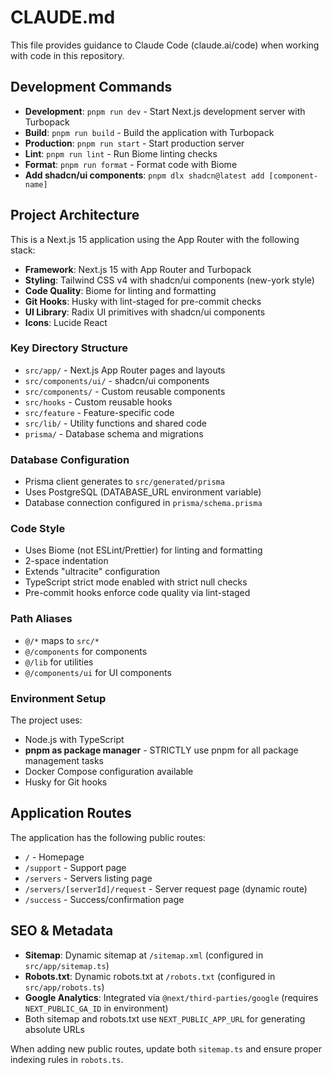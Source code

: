 # CLAUDE.md

This file provides guidance to Claude Code (claude.ai/code) when working with code in this repository.

## Development Commands

- **Development**: `pnpm run dev` - Start Next.js development server with Turbopack
- **Build**: `pnpm run build` - Build the application with Turbopack
- **Production**: `pnpm run start` - Start production server
- **Lint**: `pnpm run lint` - Run Biome linting checks
- **Format**: `pnpm run format` - Format code with Biome
- **Add shadcn/ui components**: `pnpm dlx shadcn@latest add [component-name]`

## Project Architecture

This is a Next.js 15 application using the App Router with the following stack:

- **Framework**: Next.js 15 with App Router and Turbopack
- **Styling**: Tailwind CSS v4 with shadcn/ui components (new-york style)
- **Code Quality**: Biome for linting and formatting
- **Git Hooks**: Husky with lint-staged for pre-commit checks
- **UI Library**: Radix UI primitives with shadcn/ui components
- **Icons**: Lucide React

### Key Directory Structure

- `src/app/` - Next.js App Router pages and layouts
- `src/components/ui/` - shadcn/ui components
- `src/components/` - Custom reusable components
- `src/hooks` - Custom reusable hooks
- `src/feature` - Feature-specific code
- `src/lib/` - Utility functions and shared code
- `prisma/` - Database schema and migrations

### Database Configuration

- Prisma client generates to `src/generated/prisma`
- Uses PostgreSQL (DATABASE_URL environment variable)
- Database connection configured in `prisma/schema.prisma`

### Code Style

- Uses Biome (not ESLint/Prettier) for linting and formatting
- 2-space indentation
- Extends "ultracite" configuration
- TypeScript strict mode enabled with strict null checks
- Pre-commit hooks enforce code quality via lint-staged

### Path Aliases

- `@/*` maps to `src/*`
- `@/components` for components
- `@/lib` for utilities
- `@/components/ui` for UI components

### Environment Setup

The project uses:

- Node.js with TypeScript
- **pnpm as package manager** - STRICTLY use pnpm for all package management tasks
- Docker Compose configuration available
- Husky for Git hooks

## Application Routes

The application has the following public routes:

- `/` - Homepage
- `/support` - Support page
- `/servers` - Servers listing page
- `/servers/[serverId]/request` - Server request page (dynamic route)
- `/success` - Success/confirmation page

## SEO & Metadata

- **Sitemap**: Dynamic sitemap at `/sitemap.xml` (configured in `src/app/sitemap.ts`)
- **Robots.txt**: Dynamic robots.txt at `/robots.txt` (configured in `src/app/robots.ts`)
- **Google Analytics**: Integrated via `@next/third-parties/google` (requires `NEXT_PUBLIC_GA_ID` in environment)
- Both sitemap and robots.txt use `NEXT_PUBLIC_APP_URL` for generating absolute URLs

When adding new public routes, update both `sitemap.ts` and ensure proper indexing rules in `robots.ts`.
